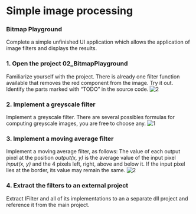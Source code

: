 # Simple image processing 
 ### Bitmap Playground
 Complete a simple unfinished UI application which allows the application of image filters
 and displays the results.
 
 ### 1. Open the project 02_BitmapPlayground
 Familiarize yourself with the project. There is already one filter function available
 that removes the red component from the image. Try it out. Identify the parts marked
 with “TODO” in the source code.
 ![2](https://user-images.githubusercontent.com/18269686/60724689-a5c16780-9f26-11e9-857f-436ab79852df.png)
 
 ### 2. Implement a greyscale filter
 Implement a greyscale filter. There are several possibles formulas for computing
 greyscale images, you are free to choose any.
 ![1](https://user-images.githubusercontent.com/18269686/60721030-2333aa80-9f1c-11e9-8756-546825fe98ba.png)
 
 ### 3. Implement a moving average filter
 Implement a moving average filter, as follows: The value of each output pixel at the
 position *output(x, y)* is the average value of the input pixel *input(x, y)* and the 4 pixels
 left, right, above and below it. If the input pixel lies at the border, its value may remain
 the same.
 ![2](https://user-images.githubusercontent.com/18269686/60721072-452d2d00-9f1c-11e9-9bda-bce40db4c607.png)

 ### 4. Extract the filters to an external project
 Extract IFilter and all of its implementations to an a separate dll project and reference
 it from the main project.

